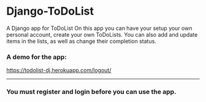# Django-ToDoList
A Django app for ToDoList
On this app you can have your setup your own personal account, create your own ToDoLists. You can also add and update items in the lists, as well as change their completion status.


### A demo for the app: 
<a href="https://todolist-dj.herokuapp.com/logout/">
  https://todolist-dj.herokuapp.com/logout/
</a>

----
  
### You must register and login before you can use the app.
  
